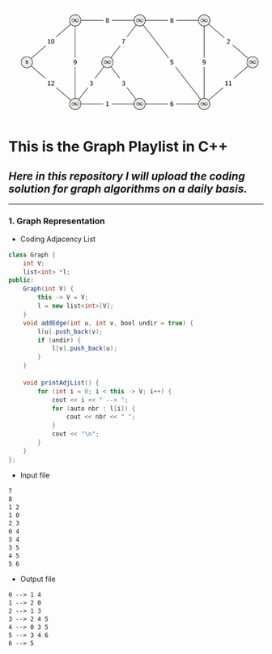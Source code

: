 ![logo](https://raw.githubusercontent.com/kdn251/interviews/master/images/dijkstra.gif)
# **This is the Graph Playlist in C++**
## _Here in this repository I will upload the coding solution for graph algorithms on a daily basis._

---
### 1. Graph Representation
- Coding Adjacency List 
```java
class Graph {
	int V;
	list<int> *l;
public:
	Graph(int V) {
		this -> V = V;
		l = new list<int>[V];
	}
	void addEdge(int u, int v, bool undir = true) {
		l[u].push_back(v);
		if (undir) {
			l[v].push_back(u);
		}
	}

	void printAdjList() {
		for (int i = 0; i < this -> V; i++) {
			cout << i << " --> ";
			for (auto nbr : l[i]) {
				cout << nbr << " ";
			}
			cout << "\n";
		}
	}
};
```
- Input file
```text
7
8
1 2
1 0
2 3
0 4
3 4
3 5
4 5
5 6
```
- Output file 
```text
0 --> 1 4 
1 --> 2 0 
2 --> 1 3 
3 --> 2 4 5 
4 --> 0 3 5 
5 --> 3 4 6 
6 --> 5 
```

  

